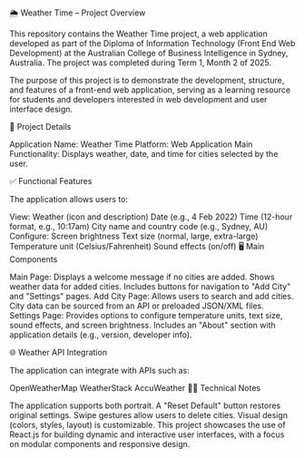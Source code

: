 🌦️ Weather Time – Project Overview

This repository contains the Weather Time project, a web application developed as part of the Diploma of Information Technology (Front End Web Development) at the Australian College of Business Intelligence in Sydney, Australia. The project was completed during Term 1, Month 2 of 2025.

The purpose of this project is to demonstrate the development, structure, and features of a front-end web application, serving as a learning resource for students and developers interested in web development and user interface design.

🧩 Project Details

Application Name: Weather Time
Platform: Web Application
Main Functionality: Displays weather, date, and time for cities selected by the user.

✅ Functional Features

The application allows users to:

View:
Weather (icon and description)
Date (e.g., 4 Feb 2022)
Time (12-hour format, e.g., 10:17am)
City name and country code (e.g., Sydney, AU)
Configure:
Screen brightness
Text size (normal, large, extra-large)
Temperature unit (Celsius/Fahrenheit)
Sound effects (on/off)
🖥️ Main Components

Main Page:
Displays a welcome message if no cities are added.
Shows weather data for added cities.
Includes buttons for navigation to "Add City" and "Settings" pages.
Add City Page:
Allows users to search and add cities.
City data can be sourced from an API or preloaded JSON/XML files.
Settings Page:
Provides options to configure temperature units, text size, sound effects, and screen brightness.
Includes an "About" section with application details (e.g., version, developer info).

🌐 Weather API Integration

The application can integrate with APIs such as:

OpenWeatherMap
WeatherStack
AccuWeather
🧑‍💻 Technical Notes

The application supports both portrait.
A "Reset Default" button restores original settings.
Swipe gestures allow users to delete cities.
Visual design (colors, styles, layout) is customizable.
This project showcases the use of React.js for building dynamic and interactive user interfaces, with a focus on modular components and responsive design.